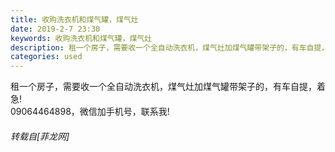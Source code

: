 ```yaml
---
title: 收购洗衣机和煤气罐，煤气灶
date: 2019-2-7 23:30
keywords: 收购洗衣机和煤气罐，煤气灶
description: 租一个房子，需要收一个全自动洗衣机，煤气灶加煤气罐带架子的，有车自提，着急! 09064464898，微信加手机号，联系我!
categories: used
---
```

<td class="t_f" id="postmessage_2946187">

租一个房子，需要收一个全自动洗衣机，煤气灶加煤气罐带架子的，有车自提，着急! <br/>
09064464898，微信加手机号，联系我!</td>
###### 转载自[菲龙网]